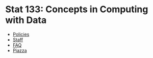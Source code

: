 # Stat 133: Concepts in Computing with Data

- [Policies](policies.md)
- [Staff](staff.md)
- [FAQ](faqs.md)
- [Piazza](piazza.md)
